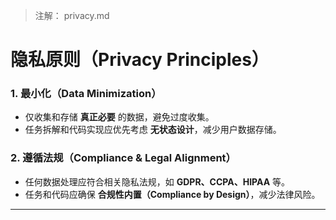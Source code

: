 > 注解： privacy.md
# **隐私原则（Privacy Principles）**

### **1. 最小化（Data Minimization）**
- 仅收集和存储 **真正必要** 的数据，避免过度收集。
- 任务拆解和代码实现应优先考虑 **无状态设计**，减少用户数据存储。

### **2. 遵循法规（Compliance & Legal Alignment）**
- 任何数据处理应符合相关隐私法规，如 **GDPR、CCPA、HIPAA** 等。
- 任务和代码应确保 **合规性内置（Compliance by Design）**，减少法律风险。

---
